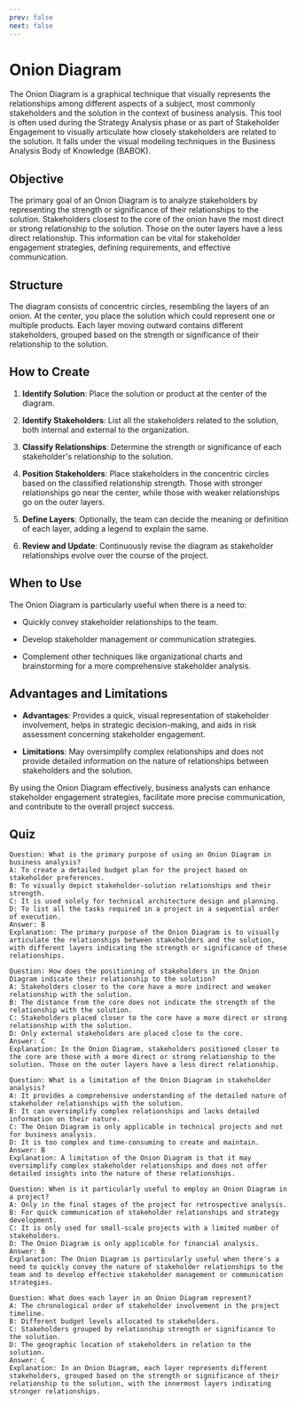 ```yaml
---
prev: false
next: false
---
```


# Onion Diagram

The Onion Diagram is a graphical technique that visually represents the relationships among different aspects of a subject, most commonly stakeholders and the solution in the context of business analysis. This tool is often used during the Strategy Analysis phase or as part of Stakeholder Engagement to visually articulate how closely stakeholders are related to the solution. It falls under the visual modeling techniques in the Business Analysis Body of Knowledge (BABOK).

## Objective

The primary goal of an Onion Diagram is to analyze stakeholders by representing the strength or significance of their relationships to the solution. Stakeholders closest to the core of the onion have the most direct or strong relationship to the solution. Those on the outer layers have a less direct relationship. This information can be vital for stakeholder engagement strategies, defining requirements, and effective communication.

## Structure

The diagram consists of concentric circles, resembling the layers of an onion. At the center, you place the solution which could represent one or multiple products. Each layer moving outward contains different stakeholders, grouped based on the strength or significance of their relationship to the solution.

## How to Create

1. **Identify Solution**: Place the solution or product at the center of the diagram.

2. **Identify Stakeholders**: List all the stakeholders related to the solution, both internal and external to the organization.

3. **Classify Relationships**: Determine the strength or significance of each stakeholder's relationship to the solution.

4. **Position Stakeholders**: Place stakeholders in the concentric circles based on the classified relationship strength. Those with stronger relationships go near the center, while those with weaker relationships go on the outer layers.

5. **Define Layers**: Optionally, the team can decide the meaning or definition of each layer, adding a legend to explain the same.

6. **Review and Update**: Continuously revise the diagram as stakeholder relationships evolve over the course of the project.

## When to Use

The Onion Diagram is particularly useful when there is a need to:

- Quickly convey stakeholder relationships to the team.

- Develop stakeholder management or communication strategies.

- Complement other techniques like organizational charts and brainstorming for a more comprehensive stakeholder analysis.

## Advantages and Limitations

- **Advantages**: Provides a quick, visual representation of stakeholder involvement, helps in strategic decision-making, and aids in risk assessment concerning stakeholder engagement.

- **Limitations**: May oversimplify complex relationships and does not provide detailed information on the nature of relationships between stakeholders and the solution.

By using the Onion Diagram effectively, business analysts can enhance stakeholder engagement strategies, facilitate more precise communication, and contribute to the overall project success.

## Quiz

```quiz
Question: What is the primary purpose of using an Onion Diagram in business analysis?
A: To create a detailed budget plan for the project based on stakeholder preferences.
B: To visually depict stakeholder-solution relationships and their strength.
C: It is used solely for technical architecture design and planning.
D: To list all the tasks required in a project in a sequential order of execution.
Answer: B
Explanation: The primary purpose of the Onion Diagram is to visually articulate the relationships between stakeholders and the solution, with different layers indicating the strength or significance of these relationships.

Question: How does the positioning of stakeholders in the Onion Diagram indicate their relationship to the solution?
A: Stakeholders closer to the core have a more indirect and weaker relationship with the solution.
B: The distance from the core does not indicate the strength of the relationship with the solution.
C: Stakeholders placed closer to the core have a more direct or strong relationship with the solution.
D: Only external stakeholders are placed close to the core.
Answer: C
Explanation: In the Onion Diagram, stakeholders positioned closer to the core are those with a more direct or strong relationship to the solution. Those on the outer layers have a less direct relationship.

Question: What is a limitation of the Onion Diagram in stakeholder analysis?
A: It provides a comprehensive understanding of the detailed nature of stakeholder relationships with the solution.
B: It can oversimplify complex relationships and lacks detailed information on their nature.
C: The Onion Diagram is only applicable in technical projects and not for business analysis.
D: It is too complex and time-consuming to create and maintain.
Answer: B
Explanation: A limitation of the Onion Diagram is that it may oversimplify complex stakeholder relationships and does not offer detailed insights into the nature of these relationships.

Question: When is it particularly useful to employ an Onion Diagram in a project?
A: Only in the final stages of the project for retrospective analysis.
B: For quick communication of stakeholder relationships and strategy development.
C: It is only used for small-scale projects with a limited number of stakeholders.
D: The Onion Diagram is only applicable for financial analysis.
Answer: B
Explanation: The Onion Diagram is particularly useful when there's a need to quickly convey the nature of stakeholder relationships to the team and to develop effective stakeholder management or communication strategies.

Question: What does each layer in an Onion Diagram represent?
A: The chronological order of stakeholder involvement in the project timeline.
B: Different budget levels allocated to stakeholders.
C: Stakeholders grouped by relationship strength or significance to the solution.
D: The geographic location of stakeholders in relation to the solution.
Answer: C
Explanation: In an Onion Diagram, each layer represents different stakeholders, grouped based on the strength or significance of their relationship to the solution, with the innermost layers indicating stronger relationships.
```
